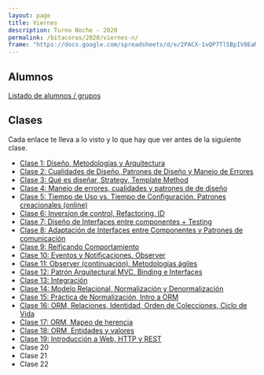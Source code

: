 ```yaml
---
layout: page
title: Viernes
description: Turno Noche - 2020
permalink: /bitacoras/2020/viernes-n/
frame: "https://docs.google.com/spreadsheets/d/e/2PACX-1vQP7Tl5BpIV8EaMimFoOCMavEURNjtiYdGw3hOtG-_o8iz3aKnvp7Bo0oBNWsvzqNQnjQ0UZ8cFx2zL/pubhtml?gid=0&amp;single=true&amp;widget=true&amp;headers=false"
---
```


## Alumnos

[Listado de alumnos / grupos](https://docs.google.com/spreadsheets/d/1PofMZlXxpQZvd_v9wyeNfica8tJzORx4nFTds-BHI5M/edit?usp=sharing)


## Clases

Cada enlace te lleva a lo visto y lo que hay que ver antes de la siguiente clase.
- [Clase 1: Diseño, Metodologías y Arquitectura]({{site.baseurl}}/bitacoras/2020/viernes-n/clase-01)
- [Clase 2: Cualidades de Diseño, Patrones de Diseño y Manejo de Errores]({{site.baseurl}}/bitacoras/2020/viernes-n/clase-02)
- [Clase 3: Qué es diseñar, Strategy, Template Method]({{site.baseurl}}/bitacoras/2020/viernes-n/clase-03)
- [Clase 4: Manejo de errores, cualidades y patrones de de diseño]({{site.baseurl}}/bitacoras/2020/viernes-n/clase-04)
- [Clase 5: Tiempo de Uso vs. Tiempo de Configuración. Patrones creacionales (online)]({{site.baseurl}}/bitacoras/2020/viernes-n/clase-05)
- [Clase 6: Inversion de control, Refactoring, ID]({{site.baseurl}}/bitacoras/2020/viernes-n/clase-06)
- [Clase 7: Diseño de Interfaces entre componentes + Testing]({{site.baseurl}}/bitacoras/2020/viernes-n/clase-07)
- [Clase 8: Adaptación de Interfaces entre Componentes y Patrones de comunicación]({{site.baseurl}}/bitacoras/2020/viernes-n/clase-08)
- [Clase 9: Reificando Comportamiento]({{site.baseurl}}/bitacoras/2020/viernes-n/clase-09)
- [Clase 10: Eventos y Notificaciones. Observer]({{site.baseurl}}/bitacoras/2020/viernes-n/clase-10)
- [Clase 11: Observer (continuación). Metodologías ágiles]({{site.baseurl}}/bitacoras/2020/viernes-n/clase-11)
- [Clase 12: Patrón Arquitectural MVC, Binding e Interfaces]({{site.baseurl}}/bitacoras/2020/viernes-n/clase-12)
- [Clase 13: Integración]({{site.baseurl}}/bitacoras/2020/viernes-n/clase-13)
- [Clase 14: Modelo Relacional, Normalización y Denormalización]({{site.baseurl}}/bitacoras/2020/viernes-n/clase-15)
- [Clase 15: Práctica de Normalización, Intro a ORM]({{site.baseurl}}/bitacoras/2020/viernes-n/clase-15)
- [Clase 16: ORM, Relaciones, Identidad, Orden de Colecciones, Ciclo de Vida]({{site.baseurl}}/bitacoras/2020/viernes-n/clase-16)
- [Clase 17: ORM, Mapeo de herencia]({{site.baseurl}}/bitacoras/2020/viernes-n/clase-17)
- [Clase 18: ORM, Entidades y valores]({{site.baseurl}}/bitacoras/2020/viernes-n/clase-18)
- [Clase 19: Introducción a Web, HTTP y REST]({{site.baseurl}}/bitacoras/2020/viernes-n/clase-19)
- Clase 20 <!-- ({{site.baseurl}}/bitacoras/2020/viernes-n/clase-22) -->
- Clase 21 <!-- ({{site.baseurl}}/bitacoras/2020/viernes-n/clase-22) -->
- Clase 22 <!-- ({{site.baseurl}}/bitacoras/2020/viernes-n/clase-22) -->

